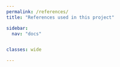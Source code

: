 ```yaml
---
permalink: /references/
title: "References used in this project"

sidebar:
  nav: "docs"


classes: wide

---
```

